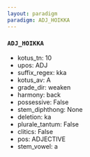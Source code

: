 ```yaml
---
layout: paradigm
paradigm: ADJ_HOIKKA
---
```

### ` ADJ_HOIKKA `


* kotus_tn: 10
* upos: ADJ
* suffix_regex: kka
* kotus_av: A
* grade_dir: weaken
* harmony: back
* possessive: False
* stem_diphthong: None
* deletion: ka
* plurale_tantum: False
* clitics: False
* pos: ADJECTIVE
* stem_vowel: a
